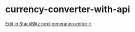 # currency-converter-with-api

[Edit in StackBlitz next generation editor ⚡️](https://stackblitz.com/~/github.com/phinshen/currency-converter-with-api)